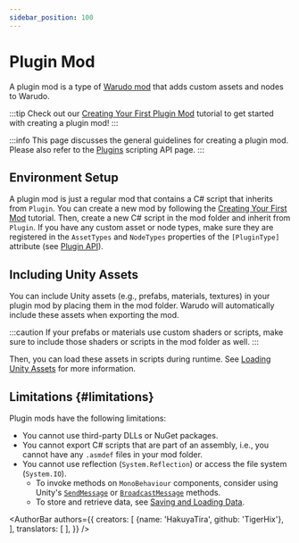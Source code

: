 ```yaml
---
sidebar_position: 100
---
```


# Plugin Mod

A plugin mod is a type of [Warudo mod](../modding/mod-sdk) that adds custom assets and nodes to Warudo.

:::tip
Check out our [Creating Your First Plugin Mod](creating-your-first-plugin-mod) tutorial to get started with creating a plugin mod!
:::

:::info
This page discusses the general guidelines for creating a plugin mod. Please also refer to the [Plugins](api/plugins) scripting API page.
:::

## Environment Setup

A plugin mod is just a regular mod that contains a C# script that inherits from `Plugin`. You can create a new mod by following the [Creating Your First Mod](../modding/creating-your-first-mod) tutorial. Then, create a new C# script in the mod folder and inherit from `Plugin`. If you have any custom asset or node types, make sure they are registered in the `AssetTypes` and `NodeTypes` properties of the `[PluginType]` attribute (see [Plugin API](api/plugins)).

## Including Unity Assets

You can include Unity assets (e.g., prefabs, materials, textures) in your plugin mod by placing them in the mod folder. Warudo will automatically include these assets when exporting the mod.

:::caution
If your prefabs or materials use custom shaders or scripts, make sure to include those shaders or scripts in the mod folder as well.
:::

Then, you can load these assets in scripts during runtime. See [Loading Unity Assets](api/plugins#loading-unity-assets) for more information.

## Limitations {#limitations}

Plugin mods have the following limitations:

- You cannot use third-party DLLs or NuGet packages.
- You cannot export C# scripts that are part of an assembly, i.e., you cannot have any `.asmdef` files in your mod folder.
- You cannot use reflection (`System.Reflection`) or access the file system (`System.IO`).
  * To invoke methods on `MonoBehaviour` components, consider using Unity's [`SendMessage`](https://docs.unity3d.com/ScriptReference/GameObject.SendMessage.html) or [`BroadcastMessage`](https://docs.unity3d.com/ScriptReference/Component.BroadcastMessage.html) methods.
  * To store and retrieve data, see [Saving and Loading Data](api/io).

<AuthorBar authors={{
creators: [
{name: 'HakuyaTira', github: 'TigerHix'},
],
translators: [
],
}} />
